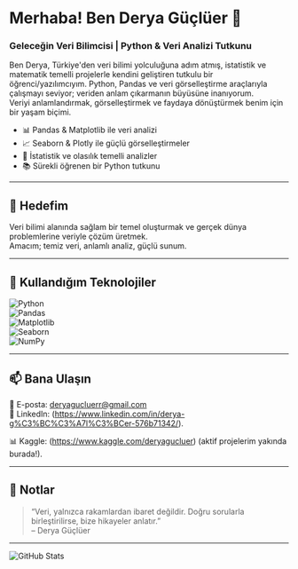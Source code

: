 # Merhaba! Ben Derya Güçlüer 💫  
### Geleceğin Veri Bilimcisi | Python & Veri Analizi Tutkunu

Ben Derya, Türkiye'den veri bilimi yolculuğuna adım atmış, istatistik ve matematik temelli projelerle kendini geliştiren tutkulu bir öğrenci/yazılımcıyım. Python, Pandas ve veri görselleştirme araçlarıyla çalışmayı seviyor; veriden anlam çıkarmanın büyüsüne inanıyorum.  
Veriyi anlamlandırmak, görselleştirmek ve faydaya dönüştürmek benim için bir yaşam biçimi.  

- 📊 Pandas & Matplotlib ile veri analizi  
- 📈 Seaborn & Plotly ile güçlü görselleştirmeler  
- 🧠 İstatistik ve olasılık temelli analizler  
- 📚 Sürekli öğrenen bir Python tutkunu  

---

## 🚀 Hedefim

Veri bilimi alanında sağlam bir temel oluşturmak ve gerçek dünya problemlerine veriyle çözüm üretmek.  
Amacım; temiz veri, anlamlı analiz, güçlü sunum.

---

## 🧰 Kullandığım Teknolojiler

![Python](https://img.shields.io/badge/python-3670A0?style=for-the-badge&logo=python&logoColor=ffdd54)  
![Pandas](https://img.shields.io/badge/pandas-150458?style=for-the-badge&logo=pandas&logoColor=white)  
![Matplotlib](https://img.shields.io/badge/matplotlib-ffffff?style=for-the-badge&logo=matplotlib&logoColor=black)  
![Seaborn](https://img.shields.io/badge/seaborn-4C8CB5?style=for-the-badge)  
![NumPy](https://img.shields.io/badge/numpy-013243?style=for-the-badge&logo=numpy&logoColor=white)

---

## 📫 Bana Ulaşın

📧 E-posta: deryagucluerr@gmail.com  
🔗 LinkedIn: (https://www.linkedin.com/in/derya-g%C3%BC%C3%A7l%C3%BCer-576b71342/).

📊 Kaggle: (https://www.kaggle.com/deryagucluer) (aktif projelerim yakında burada!).


---

## 📌 Notlar

> “Veri, yalnızca rakamlardan ibaret değildir. Doğru sorularla birleştirilirse, bize hikayeler anlatır.”  
> – Derya Güçlüer

---

![GitHub Stats](https://github-readme-stats.vercel.app/api?username=deryagucluer&show_icons=true&theme=default)

<!--
Bu alan, profilinize katkı sağlayacak özel notlar, hedefler veya işbirliği çağrıları için kullanılabilir.
-->
